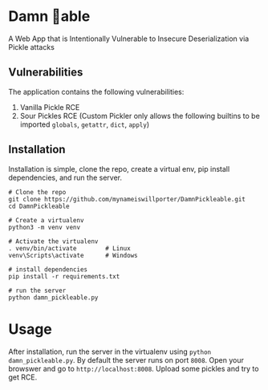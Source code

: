 # Damn 🥒able
A Web App that is Intentionally Vulnerable to Insecure Deserialization via Pickle attacks

## Vulnerabilities
The application contains the following vulnerabilities:
1. Vanilla Pickle RCE
2. Sour Pickles RCE (Custom Pickler only allows the following builtins to be imported `globals`, `getattr`, `dict`, `apply`)

## Installation
Installation is simple, clone the repo, create a virtual env, pip install
dependencies, and run the server.

```
# Clone the repo
git clone https://github.com/mynameiswillporter/DamnPickleable.git
cd DamnPickleable

# Create a virtualenv
python3 -m venv venv

# Activate the virtualenv
. venv/bin/activate        # Linux
venv\Scripts\activate      # Windows

# install dependencies
pip install -r requirements.txt

# run the server
python damn_pickleable.py
```

# Usage
After installation, run the server in the virtualenv using `python damn_pickleable.py`.
By default the server runs on port `8008`. Open your browswer and go to
`http://localhost:8008`. Upload some pickles and try to get RCE.
